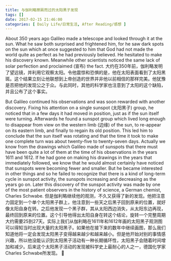```yaml
---
title: 与伽利略擦肩而过的太阳黑子发现
tags: []
date: 2017-02-15 21:46:00
categories: [ Daily Life/日常生活, After Reading/感想 ]
---
```


About 350 years ago Galileo made a telescope and looked through it at the sun. What he saw both surprised and frightened him, for he saw dark spots on the sun which at once suggested to him that God had not made the world quite as perfect as he had previously believed. He hesitated to make his discovery known. Meanwhile other scientists noticed the same lack of solar perfection and proclaimed (宣布) the fact.
大约在350年前，伽利略发明了望远镜，并利用它观察太阳。令他震惊和恐惧的是，他在太阳表面看到了太阳黑斑。这个结果立刻让他联想到上帝创造的世界并非他以前相信的那样完美。他犹豫是否把他的发现公之于众。与此同时，其他的科学家也注意到了太阳的这个缺陷，并且公布了这个事实。

But Galileo continued his observations and was soon rewarded with another discovery. Fixing his attention on a single sunspot (太阳黑子) group, he noticed that in a few days it had moved in position, just as if the sun itself were turning. Afterwards he found a sunspot group which lived long enough to disappear from view on the western limb (边缘) of the sun, to re-appear on its eastern limb, and finally to regain its old position. This led him to conclude that the sun itself was rotating and that the time it took to make one complete turn was about twenty-five to twenty-seven days. Actually we know from the drawings which Galileo made of sunspots that there must have been quite a lot of them at the time of his observations in the years 1611 and 1612\. If he had gone on making his drawings in the years that immediately followed, we know that he would almost certainly have noticed that sunspots were becoming fewer and smaller. But he became interested in other things and so he failed to recognize that there is a kind of long-term cycle in sunspot activity, the sunspots increasing and decreasing as the years go on. Later this discovery of the sunspot activity was made by one of the most patient observers in the history of science, a German chemist, Charles Schwabe.
但是伽利略继续他的观测，不久又获得了新的发现。他把注意力固定到一个单个太阳黑子群上，他注意到一些天之后黑子回到原来的位置，就好像太阳自身在转。之后他发现一个黑子群，其从太阳西边消失，从太阳东边再现，最终回到原来的位置。这个引导他得出太阳自身在转这个结论，旋转一个完整周期大约需要25到27天。实际上我们从伽利略在1611年和1612年画的太阳黑子观测图可以得知当时出现大量的太阳黑子。如果他在接下来的数年中继续画图，那么我们知道他将一定会发现太阳黑子变得越来越少和越来越小。但是他开始对别的事情感兴趣，所以他没能认识到太阳黑子活动有一种长期循环性，太阳黑子会随着时间增加和减少。后来这个太阳黑子活动的发现被科学史上最耐心的人之一，德国化学家Charles Schwabe所发现。
